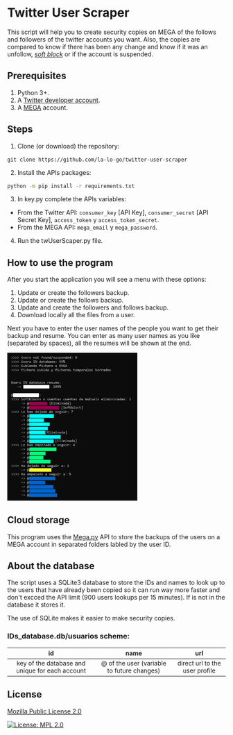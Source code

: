 # Twitter User Scraper
This script will help you to create security copies on MEGA of the follows and followers of the twitter accounts you want. Also, the copies are compared to know if there has been any change and know if it was an unfollow, [*soft block*](https://www.urbandictionary.com/define.php?term=Soft%20Block) or if the account is suspended.

## Prerequisites

 1. Python 3+.
 2. A [Twitter developer account](https://developer.twitter.com/en).
 3. A [MEGA](https://mega.nz/) account.


## Steps

1. Clone (or download) the repository:
```
git clone https://github.com/la-lo-go/twitter-user-scraper
```
2. Install the APIs packages:
``` bash
python -m pip install -r requirements.txt
```
3. In key.py complete the APIs variables:

 - From the Twitter API: `consumer_key` [API Key], `consumer_secret` [API Secret Key], `access_token` y `access_token_secret`.
 - From the MEGA API: `mega_email` y `mega_password`.

4. Run the twUserScaper.py file.


## How to use the program
After you start the application you will see a menu with these options:

 1. Update or create the followers backup.
 2. Update or create the follows backup.
 3. Update and create the followers and follows backup.
 4. Download locally all the files from a user.

Next you have to enter the user names of the people you want to get their backup and resume. You can enter as many user names as you like (separated by spaces), all the resumes will be shown at the end.

<img src="./img/sampleExit.jpg" alt="sample the resume of the user" width="300"/>

## Cloud storage

This program uses the [Mega.py](https://pypi.org/project/mega.py/) API to store the backups of the users on a MEGA account in separated folders labled by the user ID.

## About the database

The script uses a SQLite3 database to store the IDs and names to look up to the users that have already been copied so it can run way more faster and don't excced the API limit (900 users lookups per 15 minutes). If is not in the database it stores it.

The use of SQLite makes it easier to make security copies.

### IDs_database.db/usuarios scheme:

| id |  name  |  url  |
|:--:|:------:|:-----:|
| key of the database and unique for each account| @ of the user  (variable to future changes) | direct url to the user profile |


## License
[Mozilla Public License 2.0](https://www.mozilla.org/en-US/MPL/2.0/)

[![License: MPL 2.0](https://img.shields.io/badge/License-MPL_2.0-brightgreen.svg)](https://www.mozilla.org/en-US/MPL/2.0/)

